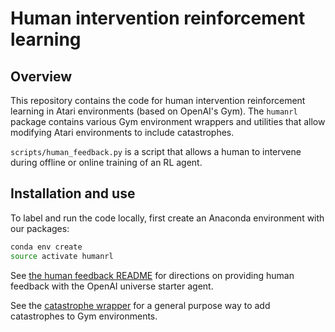 # Human intervention reinforcement learning

## Overview

This repository contains the code for human intervention reinforcement learning in Atari environments (based on OpenAI's Gym). The `humanrl` package contains various Gym environment wrappers and utilities that allow modifying Atari environments to include catastrophes.

`scripts/human_feedback.py` is a script that allows a human to intervene during offline or online training of an RL agent.

## Installation and use

To label and run the code locally, first create an Anaconda environment with our packages:

```bash
conda env create
source activate humanrl
```

See [the human feedback README](https://github.com/gsastry/human-rl/tree/master/scripts/README.md) for directions on providing human feedback with the OpenAI universe starter agent.

See the [catastrophe wrapper](https://github.com/gsastry/human-rl/blob/master/humanrl/catastrophe_wrapper.py) for a general purpose way to add catastrophes to Gym environments.
